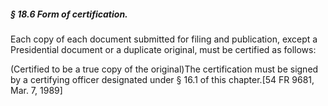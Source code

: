 ##### § 18.6 Form of certification. #####

Each copy of each document submitted for filing and publication, except a Presidential document or a duplicate original, must be certified as follows:

(Certified to be a true copy of the original)The certification must be signed by a certifying officer designated under § 16.1 of this chapter.[54 FR 9681, Mar. 7, 1989]
